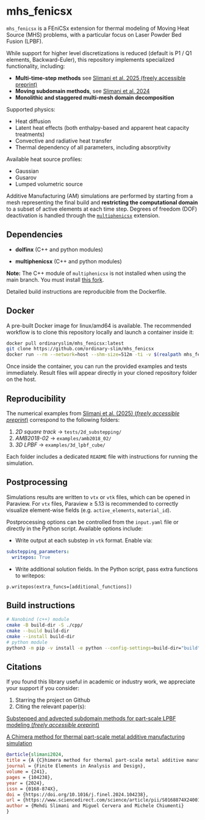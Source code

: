 # mhs_fenicsx

`mhs_fenicsx` is a FEniCSx extension for thermal modeling of Moving Heat Source (MHS) problems,
with a particular focus on Laser Powder Bed Fusion (LPBF).

While support for higher level discretizations is reduced (default is P1 / Q1 elements, Backward-Euler),
this repository implements specialized functionality, including:

- **Multi-time-step methods** see [Slimani et al. 2025 (freely accessible preprint)](http://dx.doi.org/10.2139/ssrn.5529518)
- **Moving subdomain methods**, see [Slimani et al. 2024](https://www.sciencedirect.com/science/article/pii/S0168874X2400132X)
- **Monolithic and staggered multi-mesh domain decomposition**

Supported physics:
- Heat diffusion
- Latent heat effects (both enthalpy-based and apparent heat capacity treatments)
- Convective and radiative heat transfer
- Thermal dependency of all parameters, including absorptivity

Available heat source profiles:
- Gaussian
- Gusarov
- Lumped volumetric source

Additive Manufacturing (AM) simulations are performed by starting from a mesh
representing the final build and **restricting the computational domain** to a subset
of active elements at each time step. Degrees of freedom (DOF) deactivation is handled
through the [`multiphenicsx`](https://github.com/multiphenics/multiphenicsx) extension.

## Dependencies

- **dolfinx** (C++ and python modules)

- **multiphenicsx** (C++ and python modules)

**Note:** The C++ module of `multiphenicsx` is not installed when using the main branch.
You must install [this fork](https://github.com/ordinary-slim/multiphenicsx).

Detailed build instructions are reproducible from the Dockerfile.

## Docker

A pre-built Docker image for linux/amd64 is available.
The recommended workflow is to clone this repository locally and launch a
container inside it:

``` bash
docker pull ordinaryslim/mhs_fenicsx:latest
git clone https://github.com/ordinary-slim/mhs_fenicsx
docker run --rm --network=host --shm-size=512m -ti -v $(realpath mhs_fenicsx):/root/shared/ -w /root/shared --entrypoint /bin/bash ordinaryslim/mhs_fenicsx:latest
```

Once inside the container, you can run the provided examples and tests immediately.
Result files will appear directly in your cloned repository folder on the host.

## Reproducibility

The numerical examples from
[Slimani et al. (2025) (*freely accessible preprint*)](http://dx.doi.org/10.2139/ssrn.5529518)
correspond to the following folders:

1. _2D square track_ → `tests/2d_substepping/`
2. _AMB2018-02_ → `examples/amb2018_02/`
3. _3D LPBF_ → `examples/3d_lpbf_cube/`

Each folder includes a dedicated `README` file with instructions
for running the simulation.

## Postprocessing

Simulations results are written to `vtx` or `vtk` files,
which can be opened in Paraview.
For `vtx` files, Paraview ≥ 5.13 is recommended to correctly visualize
element-wise fields (e.g. `active_elements`, `material_id`).

Postprocessing options can be controlled from the `input.yaml` file or directly in the Python
script. Available options include:

- Write output at each substep in `vtk` format. Enable via:
``` yaml
substepping_parameters:
  writepos: True
```
- Write additional solution fields. In the Python script, pass extra functions to writepos:
``` python3
p.writepos(extra_funcs=[additional_functions])
```

## Build instructions

``` bash
# Nanobind (c++) module
cmake -B build-dir -S ./cpp/
cmake --build build-dir
cmake --install build-dir
# python module
python3 -m pip -v install -e python --config-settings=build-dir="build" --no-build-isolation
```

## Citations

If you found this library useful in academic or industry work, we appreciate your support if you consider:

1. Starring the project on Github
2. Citing the relevant paper(s):

[Substepped and advected subdomain methods for part-scale LPBF modeling (*freely accessible preprint*)](http://dx.doi.org/10.2139/ssrn.5529518)

[A Chimera method for thermal part-scale metal additive manufacturing simulation](https://doi.org/10.1016/j.finel.2024.104238)

``` bibtex
@article{slimani2024,
title = {A {C}himera method for thermal part-scale metal additive manufacturing simulation},
journal = {Finite Elements in Analysis and Design},
volume = {241},
pages = {104238},
year = {2024},
issn = {0168-874X},
doi = {https://doi.org/10.1016/j.finel.2024.104238},
url = {https://www.sciencedirect.com/science/article/pii/S0168874X2400132X},
author = {Mehdi Slimani and Miguel Cervera and Michele Chiumenti}
}
```
